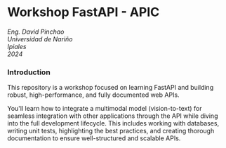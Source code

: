 # Workshop FastAPI - APIC
_Eng. David Pinchao_ <br>
_Universidad de Nariño_ <br>
_Ipiales_ <br>
_2024_

### Introduction

This repository is a workshop focused on learning FastAPI and building robust, high-performance, and fully documented web APIs.

You'll learn how to integrate a multimodal model (vision-to-text) for seamless integration with other applications through the API while diving into the full development lifecycle. This includes working with databases, writing unit tests, highlighting the best practices, and creating thorough documentation to ensure well-structured and scalable APIs.

